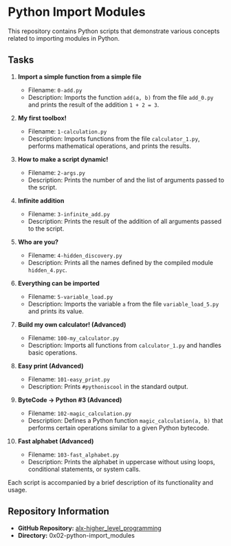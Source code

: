 # Python Import Modules

This repository contains Python scripts that demonstrate various concepts related to importing modules in Python.

## Tasks

1. **Import a simple function from a simple file**
   - Filename: `0-add.py`
   - Description: Imports the function `add(a, b)` from the file `add_0.py` and prints the result of the addition `1 + 2 = 3`.

2. **My first toolbox!**
   - Filename: `1-calculation.py`
   - Description: Imports functions from the file `calculator_1.py`, performs mathematical operations, and prints the results.

3. **How to make a script dynamic!**
   - Filename: `2-args.py`
   - Description: Prints the number of and the list of arguments passed to the script.

4. **Infinite addition**
   - Filename: `3-infinite_add.py`
   - Description: Prints the result of the addition of all arguments passed to the script.

5. **Who are you?**
   - Filename: `4-hidden_discovery.py`
   - Description: Prints all the names defined by the compiled module `hidden_4.pyc`.

6. **Everything can be imported**
   - Filename: `5-variable_load.py`
   - Description: Imports the variable `a` from the file `variable_load_5.py` and prints its value.

7. **Build my own calculator! (Advanced)**
   - Filename: `100-my_calculator.py`
   - Description: Imports all functions from `calculator_1.py` and handles basic operations.

8. **Easy print (Advanced)**
   - Filename: `101-easy_print.py`
   - Description: Prints `#pythoniscool` in the standard output.

9. **ByteCode -> Python #3 (Advanced)**
   - Filename: `102-magic_calculation.py`
   - Description: Defines a Python function `magic_calculation(a, b)` that performs certain operations similar to a given Python bytecode.

10. **Fast alphabet (Advanced)**
    - Filename: `103-fast_alphabet.py`
    - Description: Prints the alphabet in uppercase without using loops, conditional statements, or system calls.

Each script is accompanied by a brief description of its functionality and usage.

## Repository Information

- **GitHub Repository:** [alx-higher_level_programming](https://github.com/CalebNdumbu/alx-higher_level_programming)
- **Directory:** 0x02-python-import_modules
